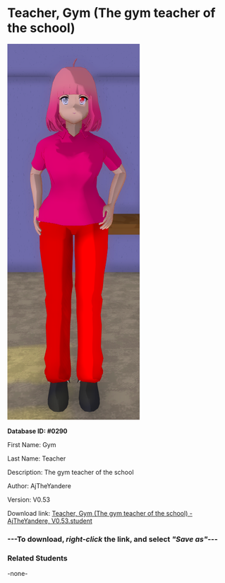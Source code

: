 # Teacher, Gym (The gym teacher of the school)

<img src="../../Files/Images/Teacher, Gym (The gym teacher of the school).png" title="Teacher, Gym (The gym teacher of the school) - AjTheYandere, V0.53">

**Database ID: #0290**

First Name: Gym

Last Name: Teacher

Description: The gym teacher of the school

Author: AjTheYandere

Version: V0.53

Download link: <a href="https://raw.githubusercontent.com/Arbiter1223/Daigaku-Gurashi-Custom-Students/master/Files/Student%20Files/Teacher%2C%20Gym%20(The%20gym%20teacher%20of%20the%20school)%20-%20AjTheYandere%2C%20V0.53.student">Teacher, Gym (The gym teacher of the school) - AjTheYandere, V0.53.student</a>

### ---**To download, _right-click_ the link, and select _"Save as"_**---

### Related Students

-none-
